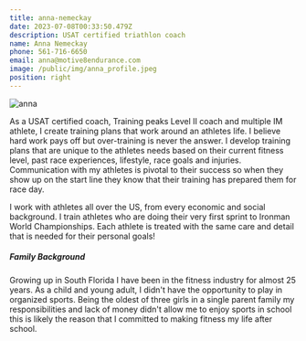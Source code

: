 ```yaml
---
title: anna-nemeckay
date: 2023-07-08T00:33:50.479Z
description: USAT certified triathlon coach
name: Anna Nemeckay
phone: 561-716-6650
email: anna@motive8endurance.com
image: /public/img/anna_profile.jpeg
position: right
---
```

![anna]( "anna")

<p>

As a USAT certified coach, Training peaks Level II coach and multiple IM athlete, I create training plans that work around an athletes life. I believe hard work pays off but over-training is never the answer. I develop training plans that are unique to the athletes needs based on their current fitness level, past race experiences, lifestyle, race goals and injuries. Communication with my athletes is pivotal to their success so when they show up on the start line they know that their training has prepared them for race day.

I work with athletes all over the US, from every economic and social background. I train athletes who are doing their very first sprint to Ironman World Championships. Each athlete is treated with the same care and detail that is needed for their personal goals!

<h5 class="mt-3 mb-2 underline">Family Background</h5>

<p>

Growing up in South Florida I have been in the fitness industry for almost 25 years. As a child and young adult, I didn't have the opportunity to play in organized sports. Being the oldest of three girls in a single parent family my responsibilities and lack of money didn't allow me to enjoy sports in school this is likely the reason that I committed to making fitness my life after school.

</p>